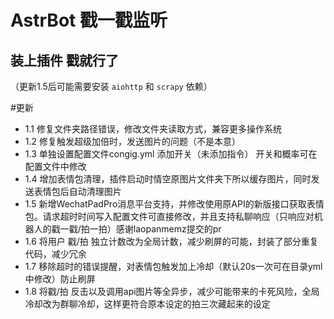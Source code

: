 # AstrBot 戳一戳监听



## 装上插件 戳就行了 ##
（更新1.5后可能需要安装 `aiohttp` 和 `scrapy` 依赖）

#更新 
- 1.1 修复文件夹路径错误，修改文件夹读取方式，兼容更多操作系统
- 1.2 修复触发超级加倍时，发送图片的问题（不是本意）
- 1.3 单独设置配置文件congig.yml 添加开关（未添加指令） 开关和概率可在配置文件中修改
- 1.4 增加表情包清理，插件启动时情空原图片文件夹下所以缓存图片，同时发送表情包后自动清理图片
- 1.5 新增WechatPadPro消息平台支持，并修改使用原API的新版接口获取表情包。请求超时时间写入配置文件可直接修改，并且支持私聊响应（只响应对机器人的戳一戳/拍一拍）感谢laopanmemz提交的pr
- 1.6 将用户 戳/拍 独立计数改为全局计数，减少刷屏的可能，封装了部分重复代码，减少冗余
- 1.7 移除超时的错误提醒，对表情包触发加上冷却（默认20s一次可在目录yml中修改）防止刷屏
- 1.8 将戳/拍 反击以及调用api图片等全异步，减少可能带来的卡死风险，全局冷却改为群聊冷却，这样更符合原本设定的拍三次藏起来的设定
